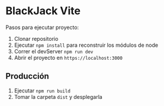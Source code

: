 # BlackJack Vite

Pasos para ejecutar proyecto:

1. Clonar repositorio
2. Ejecutar ```npm install``` para reconstruir los módulos de node
3. Correr el devServer ```npm run dev```
4. Abrir el proyecto en ```https://localhost:3000```

## Producción

1. Ejecutar ```npm run build```
2. Tomar la carpeta ```dist``` y desplegarla